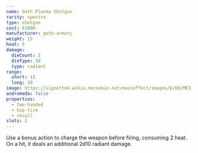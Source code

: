 ```yaml
---
name: Geth Plasma Shotgun
rarity: spectre
type: shotgun
cost: 61000
manufacturer: geth-armory
weight: 15
heat: 5
damage:
  dieCount: 2
  dieType: 10
  type: radiant
range:
  short: 15
  long: 30
image: https://vignette4.wikia.nocookie.net/masseffect/images/b/b9/ME3_Geth_Plasma_Shotgun.png/revision/latest?cb=20120317201115
andromeda: false
properties:
  - two-handed
  - hip-fire
  - recoil
slots: 2
---
```

Use a bonus action to charge the weapon before firing, consuming 2 heat. On a hit, it deals an 
additional 2d10 radiant damage.